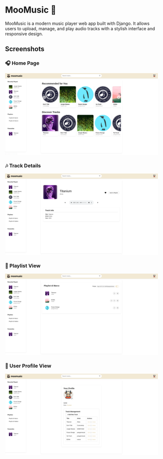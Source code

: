  # MooMusic 🎵

MooMusic is a modern music player web app built with Django. It allows users to upload, manage, and play audio tracks with a stylish interface and responsive design.

## Screenshots

### 🎧 Home Page
![Home Screenshot](showcase1.png)

### 🎶 Track Details
![Track Screenshot](showcase2.png)

### 📁 Playlist View
![Playlist Screenshot](showcase3.png)

### 👤 User Profile View  
![Profile Screenshot](showcase4.png)
